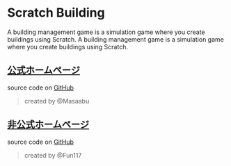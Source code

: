 # Scratch Building

A building management game is a simulation game where you create buildings using Scratch. A building management game is a simulation game where you create buildings using Scratch.


## [公式ホームページ](https://masaabu.github.io/Scratch-Building/)
source code on [GitHub](https://github.com/Masaabu/Scratch-Building)

> created by @Masaabu

## [非公式ホームページ](https://fun117.github.io/Scratch-Building/)
source code on [GitHub](https://github.com/Fun117/Scratch-Building)

> created by @Fun117
